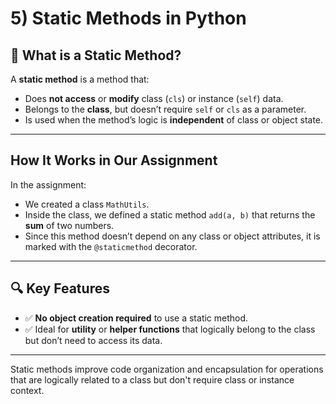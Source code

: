 # 5) Static Methods in Python

## 📌 What is a Static Method?

A **static method** is a method that:

* Does **not access** or **modify** class (`cls`) or instance (`self`) data.
* Belongs to the **class**, but doesn’t require `self` or `cls` as a parameter.
* Is used when the method’s logic is **independent** of class or object state.

---

## How It Works in Our Assignment

In the assignment:

* We created a class `MathUtils`.
* Inside the class, we defined a static method `add(a, b)` that returns the **sum** of two numbers.
* Since this method doesn’t depend on any class or object attributes, it is marked with the `@staticmethod` decorator.

---

## 🔍 Key Features

* ✅ **No object creation required** to use a static method.
* ✅ Ideal for **utility** or **helper functions** that logically belong to the class but don’t need to access its data.

---

Static methods improve code organization and encapsulation for operations that are logically related to a class but don't require class or instance context.
